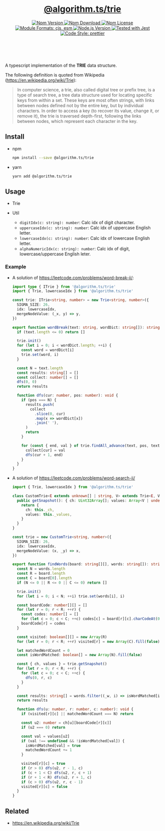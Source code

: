 <header>
  <h1 align="center">
    <a href="https://github.com/guanghechen/algorithm.ts/tree/@algorithm.ts/trie@4.0.0-alpha.0/packages/trie#readme">@algorithm.ts/trie</a>
  </h1>
  <div align="center">
    <a href="https://www.npmjs.com/package/@algorithm.ts/trie">
      <img
        alt="Npm Version"
        src="https://img.shields.io/npm/v/@algorithm.ts/trie.svg"
      />
    </a>
    <a href="https://www.npmjs.com/package/@algorithm.ts/trie">
      <img
        alt="Npm Download"
        src="https://img.shields.io/npm/dm/@algorithm.ts/trie.svg"
      />
    </a>
    <a href="https://www.npmjs.com/package/@algorithm.ts/trie">
      <img
        alt="Npm License"
        src="https://img.shields.io/npm/l/@algorithm.ts/trie.svg"
      />
    </a>
    <a href="#install">
      <img
        alt="Module Formats: cjs, esm"
        src="https://img.shields.io/badge/module_formats-cjs%2C%20esm-green.svg"
      />
    </a>
    <a href="https://github.com/nodejs/node">
      <img
        alt="Node.js Version"
        src="https://img.shields.io/node/v/@algorithm.ts/trie"
      />
    </a>
    <a href="https://github.com/facebook/jest">
      <img
        alt="Tested with Jest"
        src="https://img.shields.io/badge/tested_with-jest-9c465e.svg"
      />
    </a>
    <a href="https://github.com/prettier/prettier">
      <img
        alt="Code Style: prettier"
        src="https://img.shields.io/badge/code_style-prettier-ff69b4.svg?style=flat-square"
      />
    </a>
  </div>
</header>
<br/>

A typescript implementation of the **TRIE** data structure.

The following definition is quoted from Wikipedia (https://en.wikipedia.org/wiki/Trie):

> In computer science, a trie, also called digital tree or prefix tree, is a type of search tree, a
> tree data structure used for locating specific keys from within a set. These keys are most often
> strings, with links between nodes defined not by the entire key, but by individual characters. In
> order to access a key (to recover its value, change it, or remove it), the trie is traversed
> depth-first, following the links between nodes, which represent each character in the key.

## Install

- npm

  ```bash
  npm install --save @algorithm.ts/trie
  ```

- yarn

  ```bash
  yarn add @algorithm.ts/trie
  ```

## Usage

- Trie

- Util

  - `digitIdx(c: string): number`: Calc idx of digit character.
  - `uppercaseIdx(c: string): number`: Calc idx of uppercase English letter.
  - `lowercaseIdx(c: string): number`: Calc idx of lowercase English letter.
  - `alphaNumericIdx(c: string): number`: Calc idx of digit, lowercase/uppercase English leter.

### Example

- A solution of https://leetcode.com/problems/word-break-ii/:

  ```typescript
  import type { ITrie } from '@algorithm.ts/trie'
  import { Trie, lowercaseIdx } from '@algorithm.ts/trie'

  const trie: ITrie<string, number> = new Trie<string, number>({
    SIGMA_SIZE: 26,
    idx: lowercaseIdx,
    mergeNodeValue: (_x, y) => y,
  })

  export function wordBreak(text: string, wordDict: string[]): string[] {
    if (text.length <= 0) return []

    trie.init()
    for (let i = 0; i < wordDict.length; ++i) {
      const word = wordDict[i]
      trie.set(word, i)
    }

    const N = text.length
    const results: string[] = []
    const collect: number[] = []
    dfs(0, 0)
    return results

    function dfs(cur: number, pos: number): void {
      if (pos === N) {
        results.push(
          collect
            .slice(0, cur)
            .map(x => wordDict[x])
            .join(' '),
        )
        return
      }

      for (const { end, val } of trie.findAll_advance(text, pos, text.length)) {
        collect[cur] = val
        dfs(cur + 1, end)
      }
    }
  }
  ```

- A solution of https://leetcode.com/problems/word-search-ii/

  ```typescript
  import { Trie, lowercaseIdx } from '@algorithm.ts/trie'

  class CustomTrie<E extends unknown[] | string, V> extends Trie<E, V> {
    public getSnapshot(): { ch: Uint32Array[]; values: Array<V | undefined> } {
      return {
        ch: this._ch,
        values: this._values,
      }
    }
  }

  const trie = new CustomTrie<string, number>({
    SIGMA_SIZE: 26,
    idx: lowercaseIdx,
    mergeNodeValue: (x, _y) => x,
  })

  export function findWords(board: string[][], words: string[]): string[] {
    const N = words.length
    const R = board.length
    const C = board[0].length
    if (N <= 0 || R <= 0 || C <= 0) return []

    trie.init()
    for (let i = 0; i < N; ++i) trie.set(words[i], i)

    const boardCode: number[][] = []
    for (let r = 0; r < R; ++r) {
      const codes: number[] = []
      for (let c = 0; c < C; ++c) codes[c] = board[r][c].charCodeAt(0) - 97
      boardCode[r] = codes
    }

    const visited: boolean[][] = new Array(R)
    for (let r = 0; r < R; ++r) visited[r] = new Array(C).fill(false)

    let matchedWordCount = 0
    const isWordMatched: boolean[] = new Array(N).fill(false)

    const { ch, values } = trie.getSnapshot()
    for (let r = 0; r < R; ++r) {
      for (let c = 0; c < C; ++c) {
        dfs(0, r, c)
      }
    }

    const results: string[] = words.filter((_w, i) => isWordMatched[i])
    return results

    function dfs(u: number, r: number, c: number): void {
      if (visited[r][c] || matchedWordCount === N) return

      const u2: number = ch[u][boardCode[r][c]]
      if (u2 === 0) return

      const val = values[u2]
      if (val !== undefined && !isWordMatched[val]) {
        isWordMatched[val] = true
        matchedWordCount += 1
      }

      visited[r][c] = true
      if (r > 0) dfs(u2, r - 1, c)
      if (c + 1 < C) dfs(u2, r, c + 1)
      if (r + 1 < R) dfs(u2, r + 1, c)
      if (c > 0) dfs(u2, r, c - 1)
      visited[r][c] = false
    }
  }
  ```

## Related

- https://en.wikipedia.org/wiki/Trie

[homepage]:
  https://github.com/guanghechen/algorithm.ts/tree/@algorithm.ts/trie@4.0.0-alpha.0/packages/trie#readme
